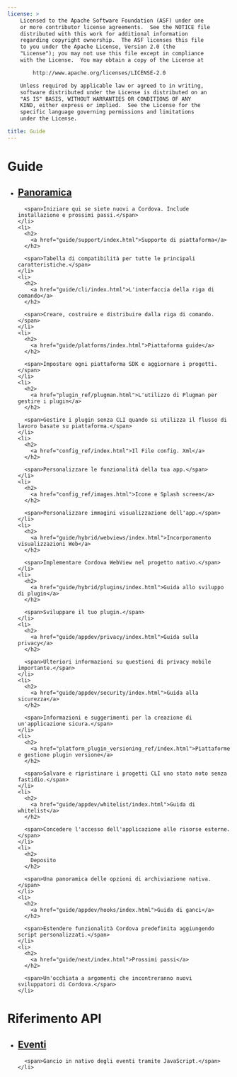 ```yaml
---
license: >
    Licensed to the Apache Software Foundation (ASF) under one
    or more contributor license agreements.  See the NOTICE file
    distributed with this work for additional information
    regarding copyright ownership.  The ASF licenses this file
    to you under the Apache License, Version 2.0 (the
    "License"); you may not use this file except in compliance
    with the License.  You may obtain a copy of the License at

        http://www.apache.org/licenses/LICENSE-2.0

    Unless required by applicable law or agreed to in writing,
    software distributed under the License is distributed on an
    "AS IS" BASIS, WITHOUT WARRANTIES OR CONDITIONS OF ANY
    KIND, either express or implied.  See the License for the
    specific language governing permissions and limitations
    under the License.

title: Guide
---
```


<div id="home">
  <h1>
    Guide
  </h1>

  <ul>
    <li>
      <h2>
        <a href="guide/overview/index.html">Panoramica</a>
      </h2>

      <span>Iniziare qui se siete nuovi a Cordova. Include installazione e prossimi passi.</span>
    </li>
    <li>
      <h2>
        <a href="guide/support/index.html">Supporto di piattaforma</a>
      </h2>

      <span>Tabella di compatibilità per tutte le principali caratteristiche.</span>
    </li>
    <li>
      <h2>
        <a href="guide/cli/index.html">L'interfaccia della riga di comando</a>
      </h2>

      <span>Creare, costruire e distribuire dalla riga di comando.</span>
    </li>
    <li>
      <h2>
        <a href="guide/platforms/index.html">Piattaforma guide</a>
      </h2>

      <span>Impostare ogni piattaforma SDK e aggiornare i progetti.</span>
    </li>
    <li>
      <h2>
        <a href="plugin_ref/plugman.html">L'utilizzo di Plugman per gestire i plugin</a>
      </h2>

      <span>Gestire i plugin senza CLI quando si utilizza il flusso di lavoro basate su piattaforma.</span>
    </li>
    <li>
      <h2>
        <a href="config_ref/index.html">Il File config. Xml</a>
      </h2>

      <span>Personalizzare le funzionalità della tua app.</span>
    </li>
    <li>
      <h2>
        <a href="config_ref/images.html">Icone e Splash screen</a>
      </h2>

      <span>Personalizzare immagini visualizzazione dell'app.</span>
    </li>
    <li>
      <h2>
        <a href="guide/hybrid/webviews/index.html">Incorporamento visualizzazioni Web</a>
      </h2>

      <span>Implementare Cordova WebView nel progetto nativo.</span>
    </li>
    <li>
      <h2>
        <a href="guide/hybrid/plugins/index.html">Guida allo sviluppo di plugin</a>
      </h2>

      <span>Sviluppare il tuo plugin.</span>
    </li>
    <li>
      <h2>
        <a href="guide/appdev/privacy/index.html">Guida sulla privacy</a>
      </h2>

      <span>Ulteriori informazioni su questioni di privacy mobile importante.</span>
    </li>
    <li>
      <h2>
        <a href="guide/appdev/security/index.html">Guida alla sicurezza</a>
      </h2>

      <span>Informazioni e suggerimenti per la creazione di un'applicazione sicura.</span>
    </li>
    <li>
      <h2>
        <a href="platform_plugin_versioning_ref/index.html">Piattaforme e gestione plugin versione</a>
      </h2>

      <span>Salvare e ripristinare i progetti CLI uno stato noto senza fastidio.</span>
    </li>
    <li>
      <h2>
        <a href="guide/appdev/whitelist/index.html">Guida di whitelist</a>
      </h2>

      <span>Concedere l'accesso dell'applicazione alle risorse esterne.</span>
    </li>
    <li>
      <h2>
        Deposito
      </h2>

      <span>Una panoramica delle opzioni di archiviazione nativa.</span>
    </li>
    <li>
      <h2>
        <a href="guide/appdev/hooks/index.html">Guida di ganci</a>
      </h2>

      <span>Estendere funzionalità Cordova predefinita aggiungendo script personalizzati.</span>
    </li>
    <li>
      <h2>
        <a href="guide/next/index.html">Prossimi passi</a>
      </h2>

      <span>Un'occhiata a argomenti che incontreranno nuovi sviluppatori di Cordova.</span>
    </li>
  </ul>

  <h1>
    Riferimento API
  </h1>

  <ul>
    <li>
      <h2>
        <a href="cordova/events/events.html">Eventi</a>
      </h2>

      <span>Gancio in nativo degli eventi tramite JavaScript.</span>
    </li>
  </ul>
</div>
